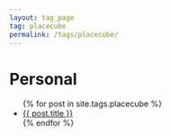 ```yaml
---
layout: tag_page
tag: placecube 
permalink: /tags/placecube/
---
```

<h1>Personal</h1>
<ul>
{% for post in site.tags.placecube %}
  <li><a href="{{ post.url }}">{{ post.title }}</a></li>
{% endfor %}
</ul>
